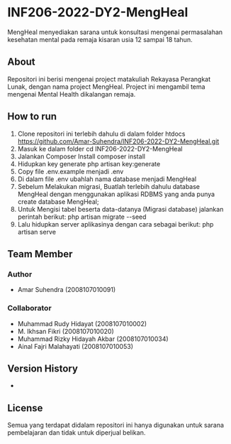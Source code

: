# INF206-2022-DY2-MengHeal
MengHeal menyediakan sarana untuk konsultasi mengenai permasalahan kesehatan mental pada remaja kisaran usia 12 sampai 18 tahun.
## About
Repositori ini berisi mengenai project matakuliah Rekayasa Perangkat Lunak, dengan nama project MengHeal. Project ini mengambil tema mengenai Mental Health dikalangan remaja.
## How to run
1. Clone repositori ini terlebih dahulu di dalam folder htdocs
    https://github.com/Amar-Suhendra/INF206-2022-DY2-MengHeal.git
2. Masuk ke dalam folder
    cd INF206-2022-DY2-MengHeal
3. Jalankan Composer Install
    composer install
4. Hidupkan key generate
    php artisan key:generate
5. Copy file .env.example menjadi .env
6. Di dalam file .env ubahlah nama database menjadi MengHeal
7. Sebelum Melakukan migrasi, Buatlah terlebih dahulu database MengHeal dengan menggunakan aplikasi RDBMS yang anda punya
    create database MengHeal;
8. Untuk Mengisi tabel beserta data-datanya (Migrasi database) jalankan perintah berikut:
    php artisan migrate --seed 
9. Lalu hidupkan server aplikasinya dengan cara sebagai berikut:
    php artisan serve

## Team Member
### Author
* Amar Suhendra (2008107010091)
### Collaborator
* Muhammad Rudy Hidayat (2008107010002)
* M. Ikhsan Fikri (2008107010020)
* Muhammad Rizky Hidayah Akbar (2008107010034)
* Ainal Fajri Malahayati (2008107010053)

## Version History
* 
## License
Semua yang terdapat didalam repositori ini hanya digunakan untuk sarana pembelajaran dan tidak untuk diperjual belikan.
